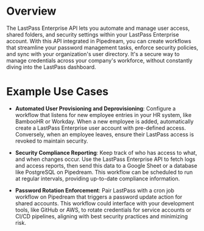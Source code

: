 # Overview

The LastPass Enterprise API lets you automate and manage user access, shared folders, and security settings within your LastPass Enterprise account. With this API integrated in Pipedream, you can create workflows that streamline your password management tasks, enforce security policies, and sync with your organization's user directory. It's a secure way to manage credentials across your company's workforce, without constantly diving into the LastPass dashboard.

# Example Use Cases

- **Automated User Provisioning and Deprovisioning**: Configure a workflow that listens for new employee entries in your HR system, like BambooHR or Workday. When a new employee is added, automatically create a LastPass Enterprise user account with pre-defined access. Conversely, when an employee leaves, ensure their LastPass access is revoked to maintain security.

- **Security Compliance Reporting**: Keep track of who has access to what, and when changes occur. Use the LastPass Enterprise API to fetch logs and access reports, then send this data to a Google Sheet or a database like PostgreSQL on Pipedream. This workflow can be scheduled to run at regular intervals, providing up-to-date compliance information.

- **Password Rotation Enforcement**: Pair LastPass with a cron job workflow on Pipedream that triggers a password update action for shared accounts. This workflow could interface with your development tools, like GitHub or AWS, to rotate credentials for service accounts or CI/CD pipelines, aligning with best security practices and minimizing risk.
